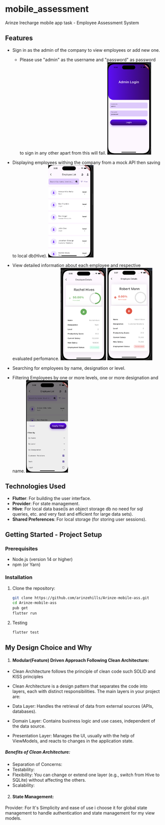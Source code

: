 # mobile_assessment

Arinze Irecharge mobile app task - Employee Assessment System

## Features

- Sign in as the admin of the company to view employees or add new one.

  - Please use "admin" as the username and "password" as password to sign in any other apart from this will fail.
    <img src="./screenshots/login.png" alt="Login Screen" height="300">

- Displaying employees withing the company from a mock API then saving to local db(Hive).
  <img src="./screenshots/home.png" alt="Login Screen" height="300">
- View detailed information about each employee and respective evaluated perfomance.
  <img src="./screenshots/promoted.png" alt="Login Screen" height="300">
  <img src="./screenshots/terminated.png" alt="Login Screen" height="300">
- Searching for employees by name, designation or level.
- Filtering Employees by one or more levels, one or more designation and name.
  <img src="./screenshots/filter.png" alt="Login Screen" height="300">

## Technologies Used

- **Flutter**: For building the user interface.
- **Provider**: For state management.
- **Hive**: For local data base(is an object storage db no need for sql queries, etc. and very fast and efficient for large data sets).
- **Shared Preferences**: For local storage (for storing user sessions).

## Getting Started - Project Setup

### Prerequisites

- Node.js (version 14 or higher)
- npm (or Yarn)

### Installation

1. Clone the repository:

   ```bash
   git clone https://github.com/arinzehills/Arinze-mobile-ass.git
   cd Arinze-mobile-ass
   pub get
   flutter run
   ```

2. Testing

   ```bash
   flutter test
   ```

## My Design Choice and Why

1. #### Modular(Feature) Driven Approach Following Clean Architecture:

- Clean Architecture follows the principle of clean code such SOLID and KISS principles
- Clean Architecture is a design pattern that separates the code into layers, each with distinct responsibilities. The main layers in your project are:

- Data Layer: Handles the retrieval of data from external sources (APIs, databases).
- Domain Layer: Contains business logic and use cases, independent of the data source.
- Presentation Layer: Manages the UI, usually with the help of ViewModels, and reacts to changes in the application state.

##### Benefits of Clean Architecture:

- Separation of Concerns:
- Testability:
- Flexibility: You can change or extend one layer (e.g., switch from Hive to SQLite) without affecting the others.
- Scalability:

2. #### State Management:

Provider: For It's Simplicity and ease of use i choose it for global state management to handle authentication and state management for my view models.
